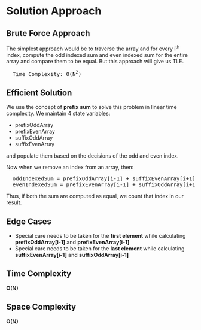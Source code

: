 <h1>Solution Approach</h1>

<h2>Brute Force Approach</h2>

<p>The simplest approach would be to traverse the array and for every i<sup>th</sup> index, compute the odd indexed sum and even indexed sum for the entire array and compare them to be equal. But this approach will give us TLE.

<pre>
  Time Complexity: O(N<sup>2</sup>)
</pre>

</p>

<h2>Efficient Solution</h2>

<p>We use the concept of <b>prefix sum</b> to solve this problem in linear time complexity. We maintain 4 state variables:
<ul>
<li>prefixOddArray</li>
<li>prefixEvenArray</li>
<li>suffixOddArray</li>
<li>suffixEvenArray</li>
</ul>

and populate them based on the decisions of the odd and even index.

Now when we remove an index from an array, then:

<pre>
  oddIndexedSum = prefixOddArray[i-1] + suffixEvenArray[i+1]
  evenIndexedSum = prefixEvenArray[i-1] + suffixOddArray[i+1]
</pre>

Thus, if both the sum are computed as equal, we count that index in our result.
</p>

<h2>Edge Cases</h2>
<ul>
<li>Special care needs to be taken for the <b>first element</b> while calculating <b>prefixOddArray[i-1]</b> and <b>prefixEvenArray[i-1]</b></li>
<li>Special care needs to be taken for the <b>last element</b> while calculating <b>suffixEvenArray[i-1]</b> and <b>suffixOddArray[i-1]</b></li>
</ul>


<h2>Time Complexity</h2>

<p><b>O(N)</b></p>

<h2>Space Complexity</h2>

<p><b>O(N)</b></p>
